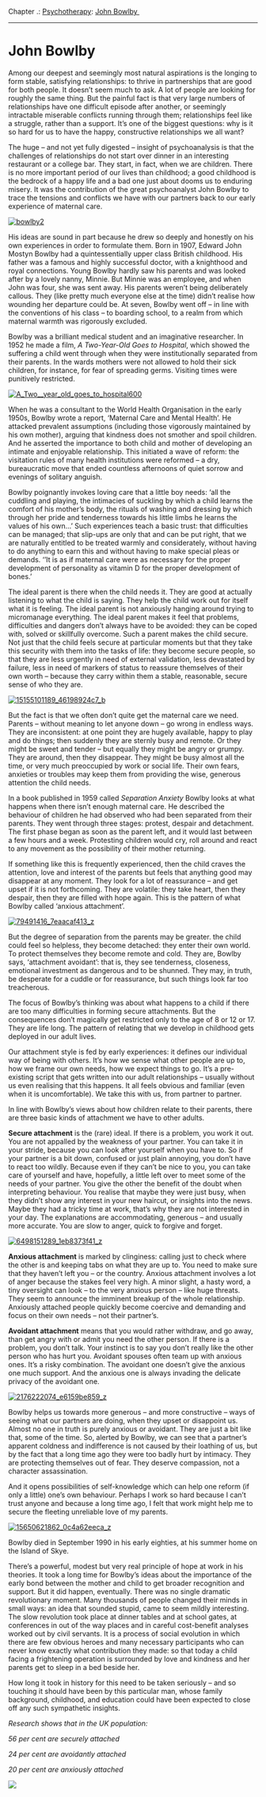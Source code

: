 Chapter .: [Psychotherapy](https://www.theschooloflife.com/thebookoflife/category/leisure/psychotherapy/): [John Bowlby ](https://www.theschooloflife.com/thebookoflife/the-great-psychoanalysts-john-bowlby/)

* * *

# John Bowlby&nbsp;

Among our deepest and seemingly most natural aspirations is the longing to form stable, satisfying relationships: to thrive in partnerships that are good for both people. It doesn’t seem much to ask. A lot of people are looking for roughly the same thing. But the painful fact is that very large numbers of relationships have one difficult&nbsp;episode after another, or seemingly intractable miserable conflicts running through them; relationships feel like a struggle, rather than a support. It’s one of the biggest questions: why is it so hard for us to have the happy, constructive relationships we all want?

The huge – and not yet fully digested – insight of psychoanalysis is that the challenges of relationships do not start over dinner in an interesting restaurant or a college bar. They start, in fact, when we are children. There is no more important period of our lives than childhood; a good childhood is the bedrock of a happy life and a bad one just about dooms us to enduring misery. It was the contribution of the great psychoanalyst John Bowlby to trace the tensions and conflicts we have with our partners back to our early experience of maternal care.&nbsp;

[![bowlby2](https://www.theschooloflife.com/thebookoflife/wp-content/uploads/2014/11/bowlby2.jpg)](http://www.thebookoflife.org/wp-content/uploads/2014/11/bowlby2.jpg)

His ideas are sound in part because he drew so deeply and honestly on his own experiences in order to formulate them. Born in 1907, Edward John Mostyn Bowlby had a quintessentially upper class British childhood. His father was a famous and highly successful doctor, with a knighthood and royal connections. Young Bowlby hardly saw his parents and was looked after by a lovely nanny, Minnie. But Minnie was an employee, and when John was four, she was sent away. His parents weren’t being deliberately callous. They (like pretty much everyone else at the time) didn’t realise how wounding her departure could be. At seven, Bowlby went off – in line with the conventions of his class – to boarding school, to a realm from which maternal warmth was rigorously excluded.&nbsp;

Bowlby was a brilliant medical student and an imaginative researcher. In 1952 he made a film, _A Two-Year-Old Goes to Hospital_, which showed the suffering a child went through when they were institutionally separated from their parents. In the wards mothers were not allowed to hold their sick children, for instance, for fear of spreading germs. Visiting times were punitively restricted. &nbsp;

[![A_Two__year_old_goes_to_hospital600](https://www.theschooloflife.com/thebookoflife/wp-content/uploads/2014/11/A_Two__year_old_goes_to_hospital600.jpg)](http://www.thebookoflife.org/wp-content/uploads/2014/11/A_Two__year_old_goes_to_hospital600.jpg)

When he was a consultant to the World Health Organisation in the early 1950s, Bowlby wrote a report, ‘Maternal Care and Mental Health’. He attacked prevalent assumptions (including those vigorously maintained by his own mother), arguing that kindness does not smother and spoil children. And he asserted the importance to both child and mother of developing an intimate and enjoyable relationship. This initiated a wave of reform: the visitation rules of many health institutions were reformed – a dry, bureaucratic move that ended countless afternoons of quiet sorrow and evenings of solitary anguish.&nbsp;

Bowlby poignantly invokes loving care that a little boy needs: ‘all the cuddling and playing, the intimacies of suckling by which a child learns the comfort of his mother’s body, the rituals of washing and dressing by which through her pride and tenderness towards his little limbs he learns the values of his own…’ Such experiences teach a basic trust: that difficulties can be managed; that slip-ups are only that and can be put right, that we are naturally entitled to be treated warmly and considerately, without having to do anything to earn this and without having to make special pleas or demands. ‘’It is as if maternal care were as necessary for the proper development of personality as vitamin D for the proper development of bones.’

The ideal parent is there when the child needs it. They are good at actually listening to what the child is saying. They help the child work out for itself what it is feeling. The ideal parent is not anxiously hanging around trying to micromanage everything. The ideal parent makes it feel that problems, difficulties and dangers don’t always have to be avoided: they can be coped with, solved or skillfully overcome. Such a parent makes the child secure. Not just that the child feels secure at particular moments but that they take this security with them into the tasks of life: they become secure people, so that they are less urgently in need of external validation, less devastated by failure, less in need of markers of status to reassure themselves of their own worth – because they carry within them a stable, reasonable, secure sense of who they are.&nbsp;

[![15155101189_46198924c7_b](https://www.theschooloflife.com/thebookoflife/wp-content/uploads/2014/11/15155101189_46198924c7_b.jpg)](http://www.thebookoflife.org/wp-content/uploads/2014/11/15155101189_46198924c7_b.jpg)

But the fact is that we often don’t quite get the maternal care we need. Parents – without meaning to let anyone down – go wrong in endless ways. They are inconsistent: at one point they are hugely available, happy to play and do things; then suddenly they are sternly busy and remote. Or they might be sweet and tender – but equally they might be angry or grumpy. They are around, then they disappear. They might be busy almost all the time, or very much preoccupied by work or social life. Their own fears, anxieties or troubles may keep them from providing the wise, generous attention the child needs.

In a book published in 1959 called _Separation Anxiety_ Bowlby looks at what happens when there isn’t enough maternal care. He described the behaviour of children he had observed who had been separated from their parents. They went through three stages: protest, despair and detachment. The first phase began as soon as the parent left, and it would last between a few hours and a week. Protesting children would cry, roll around and react to any movement as the possibility of their mother returning.&nbsp;

If something like this is frequently experienced, then the child craves the attention, love and interest of the parents but feels that anything good may disappear at any moment. They look for a lot of reassurance – and get upset if it is not forthcoming. They are volatile: they take heart, then they despair, then they are filled with hope again. This is the pattern of what Bowlby called ‘anxious attachment’.&nbsp;

[![79491416_7eaacaf413_z](https://www.theschooloflife.com/thebookoflife/wp-content/uploads/2014/11/79491416_7eaacaf413_z.jpg)](http://www.thebookoflife.org/wp-content/uploads/2014/11/79491416_7eaacaf413_z.jpg)

But the degree of separation from the parents may be greater. the child could feel so helpless, they become detached: they enter their own world. To protect themselves they become remote and cold. They are, Bowlby says, ‘attachment avoidant’: that is, they see tenderness, closeness, emotional investment as dangerous and to be shunned. They may, in truth, be desperate for a cuddle or for reassurance, but such things look far too treacherous.&nbsp;

The focus of Bowlby’s thinking was about what happens to a child if there are too many difficulties in forming secure attachments. But the consequences don’t magically get restricted only to the age of 8 or 12 or 17. They are life long. The pattern of relating that we develop in childhood gets deployed in our adult lives. &nbsp;

Our attachment style is fed by early experiences: it defines our individual way of being with others. It’s how we sense what other people are up to, how we frame our own needs, how we expect things to go. It’s a pre-existing script that gets written into our adult relationships – usually without us even realising that this happens. It all feels obvious and familiar (even when it is uncomfortable). We take this with us, from partner to partner.&nbsp;

In line with Bowlby’s views about how children relate to their parents, there are three basic kinds of attachment we have to other adults.&nbsp;

**Secure attachment** is the (rare) ideal. If there is a problem, you work it out. You are not appalled by the weakness of your partner. You can take it in your stride, because you can look after yourself when you have to. So if your partner is a bit down, confused or just plain annoying, you don’t have to react too wildly. Because even if they can’t be nice to you, you can take care of yourself and have, hopefully, a little left over to meet some of the needs of your partner. You give the other the benefit of the doubt when interpreting behaviour. You realise that maybe they were just busy, when they didn’t show any interest in your new haircut, or insights into the news. Maybe they had a tricky time at work, that’s why they are not interested in your day. The explanations are accommodating, generous – and usually more accurate. You are slow to anger, quick to forgive and forget.&nbsp;

[![6498151289_1eb8373f41_z](https://www.theschooloflife.com/thebookoflife/wp-content/uploads/2014/11/6498151289_1eb8373f41_z.jpg)](http://www.thebookoflife.org/wp-content/uploads/2014/11/6498151289_1eb8373f41_z.jpg)

**Anxious attachment** is marked by clinginess: calling just to check where the other is and keeping tabs on what they are up to. You need to make sure that they haven’t left you – or the country. Anxious attachment involves a lot of anger because the stakes feel very high. A minor slight, a hasty word, a tiny oversight can look – to the very anxious person – like huge threats. They seem to announce the imminent breakup of the whole relationship. Anxiously attached people quickly become coercive and demanding and focus on their own needs – not their partner’s.&nbsp;

**Avoidant attachment** means that you would rather withdraw, and go away, than get angry with or admit you need the other person. If there is a problem, you don’t talk. Your instinct is to say you don’t really like the other person who has hurt you. Avoidant spouses often team up with anxious ones. It’s a risky combination. The avoidant one doesn’t give the anxious one much support. And the anxious one is always invading the delicate privacy of the avoidant one.&nbsp;

[![2176222074_e6159be859_z](https://www.theschooloflife.com/thebookoflife/wp-content/uploads/2014/11/2176222074_e6159be859_z.jpg)](http://www.thebookoflife.org/wp-content/uploads/2014/11/2176222074_e6159be859_z.jpg)

Bowlby helps us towards more generous – and more constructive – ways of seeing what our partners are doing, when they upset or disappoint us. Almost no one in truth is purely anxious or avoidant. They are just a bit like that, some of the time. So, alerted by Bowlby, we can see that a partner’s apparent coldness and indifference is not caused by their loathing of us, but by the fact that a long time ago they were too badly hurt by intimacy. They are protecting themselves out of fear. They deserve compassion, not a character assassination.&nbsp;

And it opens possibilities of self-knowledge which can help one reform (if only a little) one’s own behaviour. Perhaps I work so hard because I can’t trust anyone and because a long time ago, I felt that work might help me to secure the fleeting unreliable love of my parents.&nbsp;

[![15650621862_0c4a62eeca_z](https://www.theschooloflife.com/thebookoflife/wp-content/uploads/2014/11/15650621862_0c4a62eeca_z.jpg)](http://www.thebookoflife.org/wp-content/uploads/2014/11/15650621862_0c4a62eeca_z.jpg)

Bowlby died in September 1990 in his early eighties, at his summer home on the Island of Skye.

There’s a powerful, modest but very real principle of hope at work in his theories. It took a long time for Bowlby’s ideas about the importance of the early bond between the mother and child to get broader recognition and support. But it did happen, eventually. There was no single dramatic revolutionary moment. Many thousands of people changed their minds in small ways: an idea that sounded stupid, came to seem mildly interesting. The slow revolution took place at dinner tables and at school gates, at conferences in out of the way places and in careful cost-benefit analyses worked out by civil servants. It is a process of social evolution in which there are few obvious heroes and many necessary participants who can never know exactly what contribution they made: so that today a child facing a frightening operation is surrounded by love and kindness and her parents get to sleep in a bed beside her.

How long it took in history for this need to be taken seriously – and so touching it should have been by this particular man, whose family background, childhood, and education could have been expected to close off any such sympathetic insights.

_Research shows that in the UK population:_

_56 per cent are securely attached_

_24 per cent are avoidantly attached_

_20 per cent are anxiously attached_

[![](https://img.youtube.com/vi/3LM0nE81mIE/0.jpg)](https://www.youtube.com/embed/3LM0nE81mIE '')
